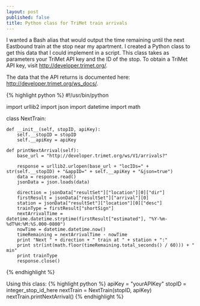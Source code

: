 ```yaml
---
layout: post
published: false
title: Python class for TriMet train arrivals
---
```

I wanted a Bash alias that would output the time remaining until the next Eastbound train at the stop near my apartment. I created a Python class to get this data that I could implement in a script. This class takes as parameters your TriMet API key and the ID of the stop. To obtain a TriMet API key, visit http://developer.trimet.org/.

The data that the API returns is documented here: http://developer.trimet.org/ws_docs/.

{% highlight python %}
#!/usr/bin/python

import urllib2
import json
import datetime
import math

class NextTrain:

	def __init__(self, stopID, apiKey):
		self.__stopID = stopID
		self.__apiKey = apiKey	

	def printNextArrival(self):
		base_url = "http://developer.trimet.org/ws/V1/arrivals?"

		response = urllib2.urlopen(base_url + "locIDs=" + str(self.__stopID) + "&appID=" + self.__apiKey + "&json=true")
		data = response.read()
		jsonData = json.loads(data)

		direction = jsonData["resultSet"]["location"][0]["dir"]
		firstResult = jsonData["resultSet"]["arrival"][0]
		station = jsonData["resultSet"]["location"][0]["desc"]
		trainType = firstResult["shortSign"]
		nextArrivalTime = datetime.datetime.strptime(firstResult["estimated"], "%Y-%m-%dT%H:%M:%S.000-0800")
		nowTime = datetime.datetime.now()
		timeRemaining = nextArrivalTime - nowTime
		print "Next " + direction + " train at " + station + ":"
		print str(int(math.floor(timeRemaining.total_seconds() / 60))) + " min"
		print trainType
		response.close()
{% endhighlight %}

Using this class:
{% highlight python %}
apiKey = "yourAPIKey"
stopID = integer_stop_id_here
nextTrain = NextTrain(stopID, apiKey)
nextTrain.printNextArrival()
{% endhighlight %}
